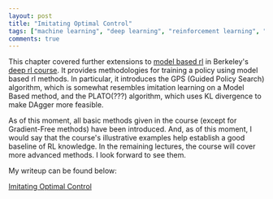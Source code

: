 ```yaml
---
layout: post
title: "Imitating Optimal Control"
tags: ["machine learning", "deep learning", "reinforcement learning", "cs 294"]
comments: true
---
```


This chapter covered further extensions to [model based rl](../06_23_18) in Berkeley's [deep rl course](http://rail.eecs.berkeley.edu/deeprlcourse-fa17/index.html). It provides methodologies for training a policy using model based rl methods. In particular, it introduces the GPS (Guided Policy Search) algorithm, which is somewhat resembles imitation learning on a Model Based method, and the PLATO(???) algorithm, which uses KL divergence to make DAgger more feasible. 

As of this moment, all basic methods given in the course (except for Gradient-Free methods) have been introduced. And, as of this moment, I would say that the course's illustrative examples help establish a good baseline of RL knowledge. In the remaining lectures, the course will cover more advanced methods. I look forward to see them.

My writeup can be found below:

[Imitating Optimal Control](../pdfs/cs294/Imitating_Optimal_Control.pdf)